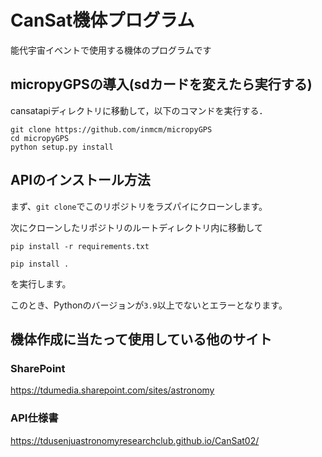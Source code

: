 # CanSat機体プログラム

能代宇宙イベントで使用する機体のプログラムです

## micropyGPSの導入(sdカードを変えたら実行する)
cansatapiディレクトリに移動して，以下のコマンドを実行する．
```shell
git clone https://github.com/inmcm/micropyGPS
cd micropyGPS
python setup.py install
```

## APIのインストール方法

まず、`git clone`でこのリポジトリをラズパイにクローンします。

次にクローンしたリポジトリのルートディレクトリ内に移動して

```shell
pip install -r requirements.txt

pip install .
```
を実行します。

このとき、Pythonのバージョンが`3.9`以上でないとエラーとなります。  

## 機体作成に当たって使用している他のサイト

### SharePoint

<https://tdumedia.sharepoint.com/sites/astronomy>

### API仕様書

<https://tdusenjuastronomyresearchclub.github.io/CanSat02/>

